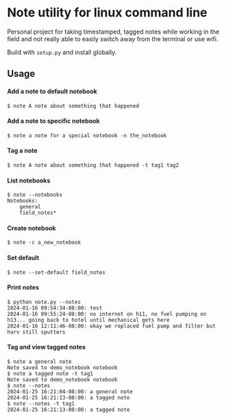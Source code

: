 # Note utility for linux command line

Personal project for taking timestamped, tagged notes while working in the field and not really able to
easily switch away from the terminal or use wifi.

Build with `setup.py` and install globally.

## Usage
#### Add a note to default notebook
```
$ note A note about something that happened
```

#### Add a note to specific notebook
```
$ note a note for a special notebook -n the_notebook
```

#### Tag a note
```
$ note A note about something that happened -t tag1 tag2
```
#### List notebooks
```
$ note --notebooks
Notebooks:
	general
	field_notes*
```

#### Create notebook
```
$ note -c a_new_notebook
```

#### Set default
```
$ note --set-default field_notes
```

#### Print notes
```
$ python note.py --notes
2024-01-16 09:54:34-08:00: test
2024-01-16 09:55:24-08:00: no internet on h11, no fuel pumping on h13... going back to hotel until mechanical gets here
2024-01-16 12:11:46-08:00: okay we replaced fuel pump and filter but harv still sputters
```

#### Tag and view tagged notes
```
$ note a general note
Note saved to demo_notebook notebook
$ note a tagged note -t tag1
Note saved to demo_notebook notebook
$ note --notes
2024-01-25 16:21:04-08:00: a general note
2024-01-25 16:21:13-08:00: a tagged note
$ note --notes -t tag1
2024-01-25 16:21:13-08:00: a tagged note
```